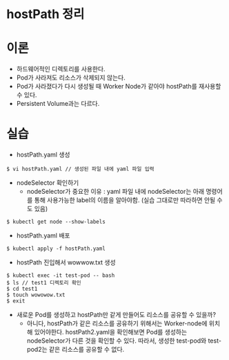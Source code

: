 # hostPath 정리
# 이론
- 하드웨어적인 디렉토리를 사용한다.
- Pod가 사라져도 리소스가 삭제되지 않는다.
- Pod가 사라졌다가 다시 생성될 때 Worker Node가 같아야 hostPath를 재사용할 수 있다.
- Persistent Volume과는 다르다.
# 실습
- hostPath.yaml 생성
```
$ vi hostPath.yaml // 생성된 파일 내에 yaml 파일 입력
```
- nodeSelector 확인하기
    + nodeSelector가 중요한 이유 : yaml 파일 내에 nodeSelector는 아래 명령어를 통해 사용가능한 label의 이름을 알아야함. (실습 그대로만 따라하면 안될 수도 있음)
```
$ kubectl get node --show-labels
```
- hostPath.yaml 배포
```
$ kubectl apply -f hostPath.yaml
```
- hostPath 진입해서 wowwow.txt 생성
```
$ kubectl exec -it test-pod -- bash
$ ls // test1 디렉토리 확인
$ cd test1
$ touch wowowow.txt
$ exit
```
- 새로운 Pod를 생성하고 hostPath만 같게 만들어도 리소스를 공유할 수 있을까?
    + 아니다, hostPath가 같은 리소스를 공유하기 위해서는 Worker-node에 위치해 있어야한다. hostPath2.yaml을 확인해보면 Pod를 생성하는 nodeSelector가 다른 것을 확인할 수 있다. 따라서, 생성한 test-pod와 test-pod2는 같은 리소스를 공유할 수 없다.
